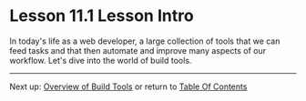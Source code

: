 # Lesson 11.1 Lesson Intro

In today's life as a web developer, a large collection of tools that we can feed tasks and that then automate and improve many aspects of our workflow. Let's dive into the world of build tools.

- - -
Next up: [Overview of Build Tools](ND024_Part3_Lesson11_02.md) or return to [Table Of Contents](./ND024_TableOfContents.md)
